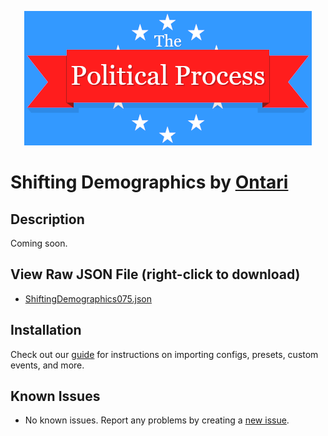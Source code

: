 <p align="center">
  <img src="https://github.com/notchrisbutler/tpp-mods/blob/main/assets/tpp.webp" alt="The Political Process Game banner"/>
</p>

# Shifting Demographics by [Ontari](https://discord.com/users/290931937105936405)

## Description
<p>Coming soon.</p>

## View Raw JSON File (right-click to download)

- [ShiftingDemographics075.json](https://github.com/notchrisbutler/tpp-mods/blob/main/events/Shifting%20Demographics/ShiftingDemographics075.json)

## Installation

Check out our [guide](../.././README.md#installation) for instructions on importing configs, presets, custom events, and more.

## Known Issues

- No known issues. Report any problems by creating a [new issue](https://github.com/notchrisbutler/tpp-mods/issues/new).
